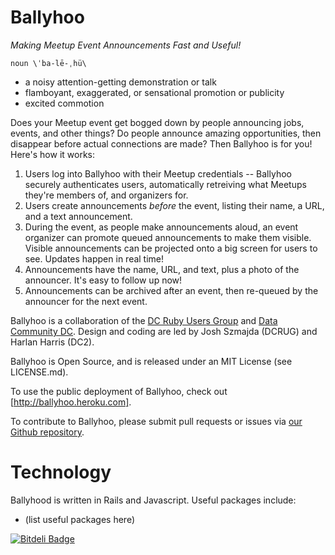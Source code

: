 Ballyhoo
========

_Making Meetup Event Announcements Fast and Useful!_

    noun \ˈba-lē-ˌhü\

* a noisy attention-getting demonstration or talk
* flamboyant, exaggerated, or sensational promotion or publicity
* excited commotion


Does your Meetup event get bogged down by people announcing jobs, events, and other things? Do people announce amazing
opportunities, then disappear before actual connections are made? Then Ballyhoo is for you! Here's how it works:

1. Users log into Ballyhoo with their Meetup credentials -- Ballyhoo securely authenticates users, automatically retreiving what Meetups they're members of, and organizers for.
2. Users create announcements _before_ the event, listing their name, a URL, and a text announcement. 
3. During the event, as people make announcements aloud, an event organizer can promote queued announcements to make them visible. Visible announcements can be projected onto a big screen for users to see. Updates happen in real time!
4. Announcements have the name, URL, and text, plus a photo of the announcer. It's easy to follow up now!
5. Announcements can be archived after an event, then re-queued by the announcer for the next event.

Ballyhoo is a collaboration of the [DC Ruby Users Group](http://www.meetup.com/dcruby/) and [Data Community DC](http://datacommunitydc.org). Design and coding are led by Josh Szmajda (DCRUG) and Harlan Harris (DC2). 

Ballyhoo is Open Source, and is released under an MIT License (see LICENSE.md).

To use the public deployment of Ballyhoo, check out [http://ballyhoo.heroku.com].

To contribute to Ballyhoo, please submit pull requests or issues via [our Github repository](https://github.com/datacommunitydc/ballyhoo/).

Technology
==========

Ballyhood is written in Rails and Javascript. Useful packages include:

* (list useful packages here)



[![Bitdeli Badge](https://d2weczhvl823v0.cloudfront.net/datacommunitydc/ballyhoo/trend.png)](https://bitdeli.com/free "Bitdeli Badge")

